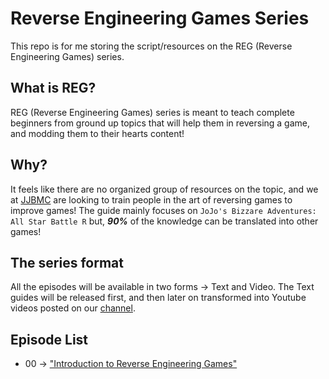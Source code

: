 # Reverse Engineering Games Series

This repo is for me storing the script/resources on the REG
(Reverse Engineering Games) series.

## What is REG?

REG (Reverse Engineering Games) series is meant to teach complete beginners from 
ground up topics that will help them in reversing a game,
and modding them to their hearts content!

## Why?

It feels like there are no organized group of resources on the
topic, and we at [JJBMC](https://jojomodding.com)
are looking to train people in the art of reversing games to improve games!
The guide mainly focuses on
`JoJo's Bizzare Adventures: All Star Battle R` but,
***90%*** of the knowledge can be translated into other games!

## The series format

All the episodes will be available in two forms -> Text and Video.
The Text guides will be released first, and then later on transformed into
Youtube videos posted on our [channel](https://youtube.jojomodding.com).

## Episode List

- 00 -> ["Introduction to Reverse Engineering Games"](episodes/00_introduction/episode.md)
